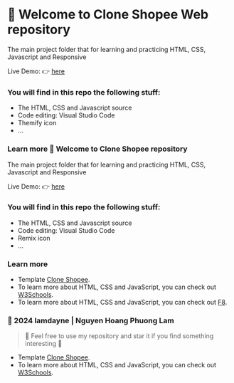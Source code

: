 # :sparkling_heart: Welcome to Clone Shopee Web repository

The main project folder that for learning and practicing HTML, CSS, Javascript and Responsive

Live Demo: :point_right: [here](https://lamdayne.github.io/clone-shopee/)

### You will find in this repo the following stuff:
* The HTML, CSS and Javascript source
* Code editing: Visual Studio Code
* Themify icon
* ...
### Learn more :sparkling_heart: Welcome to Clone Shopee repository

The main project folder that for learning and practicing HTML, CSS, Javascript and Responsive

Live Demo: :point_right: [here](https://lamdayne.github.io/clone-shopee/)

### You will find in this repo the following stuff:
* The HTML, CSS and Javascript source
* Code editing: Visual Studio Code
* Remix icon
* ...
### Learn more
- Template [Clone Shopee](https://www.w3schools.com/w3css/tryw3css_templates_band.htm).
- To learn more about HTML, CSS and JavaScript, you can check out [W3Schools](https://www.w3schools.com/).
- To learn more about HTML, CSS and JavaScript, you can check out [F8](https://fullstack.edu.vn/).

### 📖 2024 lamdayne | Nguyen Hoang Phuong Lam
> :love_you_gesture: Feel free to use my repository and star it if you find something interesting :love_you_gesture:
- Template [Clone Shopee](https://www.w3schools.com/w3css/tryw3css_templates_band.htm).
- To learn more about HTML, CSS and JavaScript, you can check out [W3Schools](https://www.w3schools.com/).
